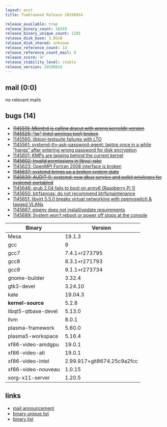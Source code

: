 ```yaml
---
layout: post
title: Tumbleweed Release 20190814

release_available: true
release_binary_count: 58349
release_binary_unique_count: 1185
release_disk_base: 3.8GiB
release_disk_shared: unknown
release_reference_count: 14
release_reference_count_mail: 0
release_score: 97
release_stability_level: stable
release_version: 20190814
---
```


## mail (0:0)

no relevant mails

## bugs (14)

<!--more-->

- ~~[1145519: Mkinitrd is calling dracut with wrong kerneldir version](https://bugzilla.opensuse.org/show_bug.cgi?id=1145519)~~
- ~~[1145525: "iw" (intel wireless tool) broken](https://bugzilla.opensuse.org/show_bug.cgi?id=1145525)~~
- [1145560: libtool-testsuite failures with LTO](https://bugzilla.opensuse.org/show_bug.cgi?id=1145560)
- [1145561: systemd-tty-ask-password-agent: laptop once in a while "hangs" after entering wrong password for disk encryption](https://bugzilla.opensuse.org/show_bug.cgi?id=1145561)
- [1145601: KMPs are lagging behind the current kernel](https://bugzilla.opensuse.org/show_bug.cgi?id=1145601)
- ~~[1145602: Invalid permissions in libyui-rake](https://bugzilla.opensuse.org/show_bug.cgi?id=1145602)~~
- [1145623: OpenMPI Fortran 2008 interface is broken](https://bugzilla.opensuse.org/show_bug.cgi?id=1145623)
- ~~[1145637: systemd brings up a broken system state](https://bugzilla.opensuse.org/show_bug.cgi?id=1145637)~~
- ~~[1145639: AUDIT-0: systemd: new dbus service and polkit privileges for systemd-portabled](https://bugzilla.opensuse.org/show_bug.cgi?id=1145639)~~
- [1145646: grub 2.04 fails to boot on armv6 (Raspberry Pi 1)](https://bugzilla.opensuse.org/show_bug.cgi?id=1145646)
- [1145650: btrfsprogs: do not recommend btrfsmaintenance](https://bugzilla.opensuse.org/show_bug.cgi?id=1145650)
- [1145651: libvirt 5.5.0 breaks virtual networking with openvswitch & tagged VLANs](https://bugzilla.opensuse.org/show_bug.cgi?id=1145651)
- [1145667: pipenv does not install/update requirements](https://bugzilla.opensuse.org/show_bug.cgi?id=1145667)
- [1145689: System won't reboot or power off stops at the console](https://bugzilla.opensuse.org/show_bug.cgi?id=1145689)

Binary | Version
--- | ---
Mesa | 19.1.3
gcc | 9
gcc7 | 7.4.1+r273795
gcc8 | 8.3.1+r271793
gcc9 | 9.1.1+r273734
gnome-builder | 3.32.4
gtk3-devel | 3.24.10
kate | 19.04.3
**kernel-source** | 5.2.8
libqt5-qtbase-devel | 5.13.0
llvm | 8.0.1
plasma-framework | 5.60.0
plasma5-workspace | 5.16.4
xf86-video-amdgpu | 19.0.1
xf86-video-ati | 19.0.1
xf86-video-intel | 2.99.917+git8674.25c9a2fcc
xf86-video-nouveau | 1.0.15
xorg-x11-server | 1.20.5

## links

- [mail announcement](https://lists.opensuse.org/opensuse-factory/2019-08/msg00107.html)
- [binary unique list](http://download.opensuse.org/history/20190814/rpm.unique.list)
- [binary list](http://download.opensuse.org/history/20190814/rpm.list)
